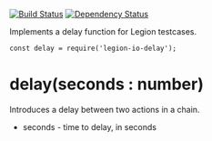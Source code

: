 
[![Build Status](https://travis-ci.org/lane-webperformance/legion-io-delay.svg?branch=master)](https://travis-ci.org/lane-webperformance/legion-io-delay)
[![Dependency Status](https://gemnasium.com/badges/github.com/lane-webperformance/legion-io-delay.svg)](https://gemnasium.com/github.com/lane-webperformance/legion-io-delay)

Implements a delay function for Legion testcases.

	const delay = require('legion-io-delay');

delay(seconds : number)
=======================

Introduces a delay between two actions in a chain.

 * seconds - time to delay, in seconds
